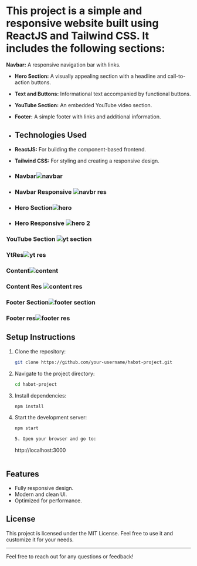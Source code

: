 # This project is a simple and responsive website built using **ReactJS** and **Tailwind CSS**. It includes the following sections:

**Navbar:** A responsive navigation bar with links.
- **Hero Section:** A visually appealing section with a headline and call-to-action buttons.
- **Text and Buttons:** Informational text accompanied by functional buttons.
- **YouTube Section:** An embedded YouTube video section.
- **Footer:** A simple footer with links and additional information.

- ## Technologies Used

- **ReactJS:** For building the component-based frontend.
- **Tailwind CSS:** For styling and creating a responsive design.

- ### Navbar![navbar](https://github.com/user-attachments/assets/f2441dff-2708-4901-934a-e98349aceb84)
- ### Navbar Responsive ![navbr res](https://github.com/user-attachments/assets/906734b5-bafe-42c1-96ab-d692e3112373)

- ### Hero Section![hero](https://github.com/user-attachments/assets/92834967-b7d4-453f-b3d7-c2924cafa2eb)
- ### Hero Responsive ![hero 2](https://github.com/user-attachments/assets/cb75cdfa-8e62-47fe-a10d-26f410dfec78)

### YouTube Section ![yt section](https://github.com/user-attachments/assets/6d679182-cdd9-490d-af5f-94ee2ca30248)
### YtRes![yt res](https://github.com/user-attachments/assets/8a89d0a2-f30b-4488-8623-56941be491c0)

### Content![content](https://github.com/user-attachments/assets/0a555351-3f70-4be7-88b8-d5b6b0899da0)
### Content Res ![content res](https://github.com/user-attachments/assets/caf785b7-6977-4624-a559-26cd77d952dd)

### Footer Section![footer section](https://github.com/user-attachments/assets/134d723a-6ecb-4bf5-8d36-4197f450f999)
### Footer res![footer res](https://github.com/user-attachments/assets/4b6cbe06-58e2-49c3-983d-a9a79454d3a4)


## Setup Instructions

1. Clone the repository:
   ```bash
   git clone https://github.com/your-username/habot-project.git
   ```

2. Navigate to the project directory:
   ```bash
   cd habot-project
   ```

3. Install dependencies:
   ```bash
   npm install
   ```

4. Start the development server:
   ```bash
   npm start

   5. Open your browser and go to:
   ```
   http://localhost:3000
   ```

## Features

- Fully responsive design.
- Modern and clean UI.
- Optimized for performance.
## License

This project is licensed under the MIT License. Feel free to use it and customize it for your needs.

---

Feel free to reach out for any questions or feedback!









